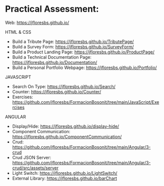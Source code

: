 # Practical Assessment:

Web: https://jfloresbs.github.io/

HTML & CSS
  - Build a Tribute Page: https://jfloresbs.github.io/TributePage/
  - Build a Survey Form: https://jfloresbs.github.io/SurveyForm/
  - Build a Product Landing Page: https://jfloresbs.github.io/ProductPage/
  - Build a Technical Documentation Page: https://jfloresbs.github.io/Documentation/
  - Build a Personal Portfolio Webpage: https://jfloresbs.github.io/Portfolio/

JAVASCRIPT
  - Search On Type: https://jfloresbs.github.io/Search/
  - Counter: https://jfloresbs.github.io/Counter/
  - Exercises: https://github.com/jfloresbs/FormacionBosonit/tree/main/JavaScript/Exercises

ANGULAR
  - Display/Hide: https://jfloresbs.github.io/display-hide/
  - Component Communication: https://jfloresbs.github.io/ComponentCommunication/
  - Crud: https://github.com/jfloresbs/FormacionBosonit/tree/main/Angular/3-crud
  - Crud JSON Server: https://github.com/jfloresbs/FormacionBosonit/tree/main/Angular/3-crud/src/assets/server
  - Light Switch: https://jfloresbs.github.io/LightSwitch/
  - External Library: https://jfloresbs.github.io/barChart
